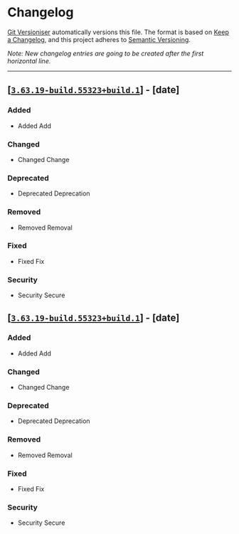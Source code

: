 # Changelog

[Git Versioniser](https://github.com/Luzkan/GitVersioniser) automatically versions this file. The format is based on [Keep a Changelog](https://keepachangelog.com/en/1.0.0/), and this project adheres to [Semantic Versioning](https://semver.org/spec/v2.0.0.html).

_Note: New changelog entries are going to be created after the first horizontal line._

---

## [[`3.63.19-build.55323+build.1`]] - [date]

### Added

- Added Add

### Changed

- Changed Change

### Deprecated

- Deprecated Deprecation

### Removed

- Removed Removal

### Fixed

- Fixed Fix

### Security

- Security Secure



## [[`3.63.19-build.55323+build.1`]] - [date]

### Added

- Added Add

### Changed

- Changed Change

### Deprecated

- Deprecated Deprecation

### Removed

- Removed Removal

### Fixed

- Fixed Fix

### Security

- Security Secure



[`3.63.19-build.55323+build.1`]: https://github.com/Luzkan/GitVersioniserTest/releases/tag/3.63.19-build.55323+build.1
[`3.63.19-build.55323+build.1`]: https://github.com/Luzkan/GitVersioniserTest/releases/tag/3.63.19-build.55323+build.1
